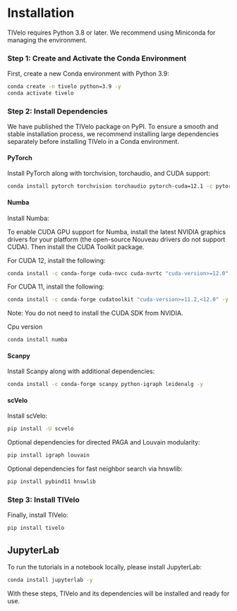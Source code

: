 # Installation

TIVelo requires Python 3.8 or later. We recommend using Miniconda for managing the environment.

### Step 1: Create and Activate the Conda Environment
First, create a new Conda environment with Python 3.9:
```bash
conda create -n tivelo python=3.9 -y
conda activate tivelo
```

### Step 2: Install Dependencies

We have published the TIVelo package on PyPI. To ensure a smooth and stable installation process, we recommend installing large dependencies separately before installing TIVelo in a Conda environment.

#### PyTorch
Install PyTorch along with torchvision, torchaudio, and CUDA support:
```bash
conda install pytorch torchvision torchaudio pytorch-cuda=12.1 -c pytorch -c nvidia -y
```

#### Numba
Install Numba:

To enable CUDA GPU support for Numba, install the latest NVIDIA graphics drivers for your platform (the open-source Nouveau drivers do not support CUDA). Then install the CUDA Toolkit package.

For CUDA 12, install the following:
```bash
conda install -c conda-forge cuda-nvcc cuda-nvrtc "cuda-version>=12.0" -y
```

For CUDA 11, install the following:
```bash
conda install -c conda-forge cudatoolkit "cuda-version>=11.2,<12.0" -y
```

Note: You do not need to install the CUDA SDK from NVIDIA.

Cpu version
```bash
conda install numba
```

#### Scanpy
Install Scanpy along with additional dependencies:
```bash
conda install -c conda-forge scanpy python-igraph leidenalg -y
```

#### scVelo
Install scVelo:
```bash
pip install -U scvelo
```

Optional dependencies for directed PAGA and Louvain modularity:
```bash
pip install igraph louvain
```

Optional dependencies for fast neighbor search via hnswlib:
```bash
pip install pybind11 hnswlib
```

### Step 3: Install TIVelo
Finally, install TIVelo:
```bash
pip install tivelo
```

## JupyterLab
To run the tutorials in a notebook locally, please install JupyterLab:
```bash
conda install jupyterlab -y
```

With these steps, TIVelo and its dependencies will be installed and ready for use.